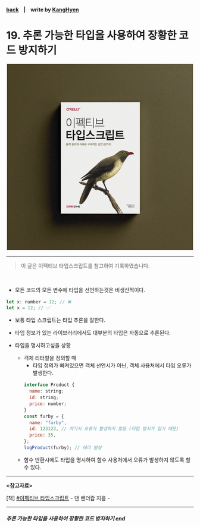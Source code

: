 #### [back](../../README.md) &nbsp;&nbsp; | &nbsp;&nbsp; write by [KangHyen][kangHyen]

# 19. 추론 가능한 타입을 사용하여 장황한 코드 방지하기

<p align="center" style="width:500px; margin: 0 auto">
    <img src="../../image/main.png">
</p>

---

> 이 글은 이펙티브 타입스크립트를 참고하여 기록하였습니다.

<br>

- 모든 코드의 모든 변수에 타입을 선언하는것은 비생산적이다.

```jsx
let x: number = 12; // ❌
let x = 12; // ✅
```

- 보통 타입 스크립트는 타입 추론을 잘한다.
- 타입 정보가 있는 라이브러리에서도 대부분의 타입은 자동으로 추론된다.

- 타입을 명시하고싶을 상황
  - 객체 리터럴을 정의할 때
    - 타입 정의가 빠져있으면 객체 선언시가 아닌, 객체 사용처에서 타입 오류가 발생한다.
    ```jsx
    interface Product {
      name: string;
      id: string;
      price: number;
    }
    const furby = {
      name: "furby",
      id: 123123, // 여기서 오류가 발생하지 않음 (타입 명시가 없기 때문)
      price: 35,
    };
    logProduct(furby); // 에러 발생
    ```
  - 함수 반환시에도 타입을 명시하여 함수 사용처에서 오류가 발생하지 않도록 할 수 있다.

---

<strong><참고자료></strong>

[책] [#이펙티브 타입스크립트][effective-typescript] - 댄 밴더캄 지음 -  

---
##### 추론 가능한 타입을 사용하여 장황한 코드 방지하기 end

[effective-typescript]: https://www.aladin.co.kr/shop/wproduct.aspx?ItemId=273193135&start=slayer
[sangcho]: https://github.com/SangchoKim
[taeHyen]: https://github.com/Tap-Kim
[kangHyen]: https://github.com/NacreousCloud
[sumin]: https://github.com/ttumzzi
